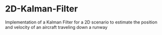 # 2D-Kalman-Filter
Implementation of a Kalman Filter for a 2D scenario to estimate the position and velocity of an aircraft traveling down a runway
